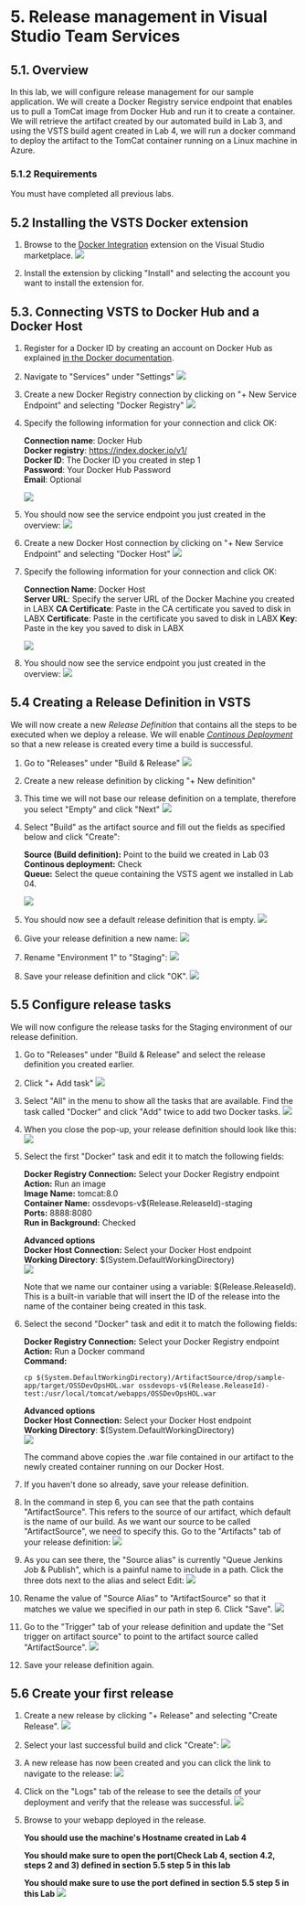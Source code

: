 # 5. Release management in Visual Studio Team Services
## 5.1. Overview
In this lab, we will configure release management for our sample application. We will create a Docker Registry service endpoint that enables us to pull a TomCat image from Docker Hub and run it to create a container. We will retrieve the artifact created by our automated build in Lab 3, and using the VSTS build agent created in Lab 4, we will run a docker command to deploy the artifact to the TomCat container running on a Linux machine in Azure.

### 5.1.2 Requirements
You must have completed all previous labs.

## 5.2 Installing the VSTS Docker extension

1. Browse to the [Docker Integration](https://marketplace.visualstudio.com/items?itemName=ms-vscs-rm.docker) extension on the Visual Studio marketplace.
![](./images/5.4.i001.PNG)

2. Install the extension by clicking "Install" and selecting the account you want to install the extension for. 

## 5.3. Connecting VSTS to Docker Hub and a Docker Host

1. Register for a Docker ID by creating an account on Docker Hub as explained [in the Docker documentation](https://docs.docker.com/docker-hub/accounts/).

2. Navigate to "Services" under "Settings"
![](./images/5.2.i001.PNG)

3. Create a new Docker Registry connection by clicking on "+ New Service Endpoint" and selecting "Docker Registry"
![](./images/5.2.i002.PNG)

4. Specify the following information for your connection and click OK:   

    **Connection name**: Docker Hub  
    **Docker registry**: https://index.docker.io/v1/  
    **Docker ID**: The Docker ID you created in step 1  
    **Password**: Your Docker Hub Password  
    **Email**: Optional

    ![](./images/5.2.i003.PNG)

5. You should now see the service endpoint you just created in the overview:
![](./images/5.2.i004.PNG) 

6. Create a new Docker Host connection by clicking on "+ New Service Endpoint" and selecting "Docker Host"
![](./images/5.2.i005.PNG) 

5. Specify the following information for your connection and click OK:   

    **Connection Name**: Docker Host  
    **Server URL**: Specify the server URL of the Docker Machine you created in LABX
    **CA Certificate**: Paste in the CA certificate you saved to disk in LABX
    **Certificate**: Paste in the certificate you saved to disk in LABX
    **Key**: Paste in the key you saved to disk in LABX

    ![](./images/5.2.i006.PNG) 

6. You should now see the service endpoint you just created in the overview:
![](./images/5.2.i007.PNG)  

## 5.4 Creating a Release Definition in VSTS

We will now create a new *Release Definition* that contains all the steps to be executed when we deploy a release. We will enable [*Continous Deployment*](https://en.wikipedia.org/wiki/Continuous_delivery) so that a new release is created every time a build is successful.

1. Go to "Releases" under "Build & Release"
![](./images/5.3.i001.PNG)

2. Create a new release definition by clicking "+ New definition"

3. This time we will not base our release definition on a template, therefore you select "Empty" and click "Next"
![](./images/5.3.i002.PNG)

4. Select "Build" as the artifact source and fill out the fields as specified below and click "Create":  
    
    **Source (Build definition):** Point to the build we created in Lab 03  
    **Continous deployment:** Check  
    **Queue:** Select the queue containing the VSTS agent we installed in Lab 04.

    ![](./images/5.3.i003.PNG) 

5. You should now see a default release definition that is empty. 
![](./images/5.3.i004.PNG)

6. Give your release definition a new name:
![](./images/5.3.i005.PNG)

7. Rename "Environment 1" to "Staging":
![](./images/5.3.i006.PNG)

7. Save your release definition and click "OK".
![](./images/5.3.i007.PNG)

## 5.5 Configure release tasks

We will now configure the release tasks for the Staging environment of our release definition.

1. Go to "Releases" under "Build & Release" and select the release definition you created earlier. 

2. Click "+ Add task"
![](./images/5.5.i001.PNG)

3. Select "All" in the menu to show all the tasks that are available. Find the task called "Docker" and click "Add" twice to add two Docker tasks. 
![](./images/5.5.i002.PNG)

4. When you close the pop-up, your release definition should look like this: 
![](./images/5.5.i003.PNG) 

5. Select the first "Docker" task and edit it to match the following fields:

    **Docker Registry Connection:** Select your Docker Registry endpoint  
    **Action:** Run an image  
    **Image Name:** tomcat:8.0  
    **Container Name:** ossdevops-v$(Release.ReleaseId)-staging  
    **Ports:** 8888:8080  
    **Run in Background:** Checked  
    
    **Advanced options**  
    **Docker Host Connection:** Select your Docker Host endpoint   
    **Working Directory**: $(System.DefaultWorkingDirectory)  
    ![](./images/5.5.i004.PNG)  

    Note that we name our container using a variable: $(Release.ReleaseId). This is a built-in variable that will insert the ID of the release into the name of the container being created in this task.

6. Select the second "Docker" task and edit it to match the following fields:

    **Docker Registry Connection:** Select your Docker Registry endpoint  
    **Action:** Run a Docker command  
    **Command:**   
    
    ```
    cp $(System.DefaultWorkingDirectory)/ArtifactSource/drop/sample-app/target/OSSDevOpsHOL.war ossdevops-v$(Release.ReleaseId)-test:/usr/local/tomcat/webapps/OSSDevOpsHOL.war
    ```  
    
    **Advanced options**  
    **Docker Host Connection:** Select your Docker Host endpoint   
    **Working Directory**: $(System.DefaultWorkingDirectory)  
    ![](./images/5.5.i005.PNG)  

    The command above copies the .war file contained in our artifact to the newly created container running on our Docker Host.

7. If you haven't done so already, save your release definition.

8. In the command in step 6, you can see that the path contains "ArtifactSource". This refers to the source of our artifact, which default is the name of our build. As we want our source to be called "ArtifactSource", we need to specify this. Go to the "Artifacts" tab of your release definition: 
    ![](./images/5.5.i006.PNG)  

9. As you can see there, the "Source alias" is currently "Queue Jenkins Job & Publish", which is a painful name to include in a path. Click the three dots next to the alias and select Edit:
    ![](./images/5.5.i007.PNG)  

10. Rename the value of "Source Alias" to "ArtifactSource" so that it matches we value we specified in our path in step 6. Click "Save".
    ![](./images/5.5.i008.PNG)  

11. Go to the "Trigger" tab of your release definition and update the "Set trigger on artifact source" to point to the artifact source called "ArtifactSource".
    ![](./images/5.5.i009.PNG)

12. Save your release definition again.

## 5.6 Create your first release

1. Create a new release by clicking "+ Release" and selecting "Create Release".
    ![](./images/5.6.i001.PNG) 

2. Select your last successful build and click "Create": 
    ![](./images/5.6.i002.PNG) 

3. A new release has now been created and you can click the link to navigate to the release: 
    ![](./images/5.6.i003.PNG)

4. Click on the "Logs" tab of the release to see the details of your deployment and verify that the release was successful.
    ![](./images/5.6.i004.PNG)

5. Browse to your webapp deployed in the release. 

    **You should use the machine's Hostname created in Lab 4**

    **You should make sure to open the port(Check Lab 4, section 4.2, steps 2 and 3) defined in section 5.5 step 5 in this lab** 

    **You should make sure to use the port defined in section 5.5 step 5 in this Lab**
    ![](./images/5.6.i005.PNG)